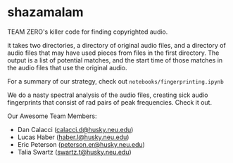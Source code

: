 shazamalam
==========

TEAM ZERO's killer code for finding copyrighted audio.

it takes two directories, a directory of original audio files, and a
directory of audio files that may have used pieces from files in the
first directory. The output is a list of potential matches, and the
start time of those matches in the audio files that use the original
audio.

For a summary of our strategy, check out `notebooks/fingerprinting.ipynb`

We do a nasty spectral analysis of the audio files, creating sick
audio fingerprints that consist of rad pairs of peak
frequencies. Check it out.


Our Awesome Team Members:
- Dan Calacci	(calacci.d@husky.neu.edu)
- Lucas Haber	(haber.l@husky.neu.edu)
- Eric Peterson (peterson.er@husky.neu.edu)
- Talia Swartz	(swartz.t@husky.neu.edu)





